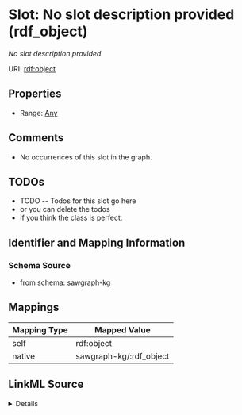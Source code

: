 

# Slot: No slot description provided (rdf_object)


_No slot description provided_





URI: [rdf:object](http://www.w3.org/1999/02/22-rdf-syntax-ns#object)



<!-- no inheritance hierarchy -->








## Properties

* Range: [Any](../classes/Any.md)





## Comments

* No occurrences of this slot in the graph.

## TODOs

* TODO -- Todos for this slot go here
* or you can delete the todos
* if you think the class is perfect.

## Identifier and Mapping Information







### Schema Source


* from schema: sawgraph-kg




## Mappings

| Mapping Type | Mapped Value |
| ---  | ---  |
| self | rdf:object |
| native | sawgraph-kg/:rdf_object |




## LinkML Source

<details>
```yaml
name: rdf_object
description: No slot description provided
title: No slot description provided
todos:
- TODO -- Todos for this slot go here
- or you can delete the todos
- if you think the class is perfect.
comments:
- No occurrences of this slot in the graph.
from_schema: sawgraph-kg
rank: 1000
domain: rdf_Statement
slot_uri: rdf:object
alias: rdf_object
range: Any

```
</details>